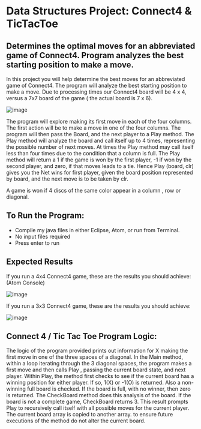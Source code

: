 # Data Structures Project: Connect4 & TicTacToe
## Determines the optimal moves for an abbreviated game of Connect4. Program analyzes the best starting position to make a move.

In this project you will help determine the best moves for an abbreviated game of Connect4. 
The program will analyze the best starting position to make a move. Due to processing times our 
Connect4 board will be 4 x 4, versus a 7x7 board of the game ( the actual board is 7 x 6).

![image](https://user-images.githubusercontent.com/22229544/64372103-1e5ca700-cff0-11e9-8d73-94e5e1b05a32.png)

The program will explore making its first move in each of the four columns. The first action will be to make a move in one of the 
four columns. The program will then pass the Board, and the next player to a Play method. The Play method will analyze the board 
and call itself up to 4 times, representing the possible number of next moves. At times the Play method may call itself less than 
four times due to the condition that a column is full. The Play method will return a 1 if the game is won by the first player, -1 
if won by the second player, and zero, if that moves leads to a tie.  Hence Play (board, clr)  gives you the Net wins for first player, 
given the board position represented by board, and the next move is to be taken by clr.

A game is won if 4 discs of the same color appear in a column , row or diagonal.


## To Run the Program:
* Compile my java files in either Eclipse, Atom, or run from Terminal.
* No input files required
* Press enter to run

## Expected Results
If you run a 4x4 Connect4 game, these are the results you should achieve: (Atom Console)

![image](https://user-images.githubusercontent.com/22229544/64385462-7dc4b200-d004-11e9-88bd-18f01e0180bb.png)

If you run a 3x3 Connect4 game, these are the results you should achieve:

![image](https://user-images.githubusercontent.com/22229544/64385363-3fc78e00-d004-11e9-876a-16b8b66f6591.png)


## Connect 4 / Tic Tac Toe Program Logic:
The logic of the program provided prints out information for X making the first move in one of the three spaces of a diagonal. In the Main method, within a loop iterating through the 3 diagonal spaces, the program makes a first move and then calls Play , passing the current board state, and next player. 
Within Play, the method first checks to see if the current board has a winning position for either player. If so, 1(X)  or -1(O) is returned. Also a non-winning full board is checked. If the board is full, with no winner, then zero is returned. The CheckBoard method does this analysis of the board.
If the board is not a complete game, CheckBoard returns 3. This result prompts Play to recursively call itself with all possible moves for the current player. The current board array is copied to another array. to ensure future executions of the method do not alter the current board.
